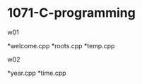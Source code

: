 # 1071-C-programming

w01

*welcome.cpp
*roots.cpp
*temp.cpp

w02

*year.cpp
*time.cpp
             
